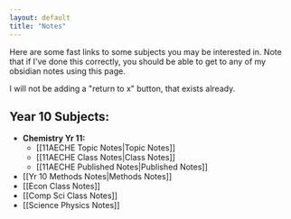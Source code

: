 ```yaml
---
layout: default
title: "Notes"
---
```


Here are some fast links to some subjects you may be interested in. Note that if I've done this correctly, you should be able to get to any of my obsidian notes using this page.

I will not be adding a "return to x" button, that exists already.

## Year 10 Subjects:
* **Chemistry Yr 11:**
	* [[11AECHE Topic Notes|Topic Notes]]
	* [[11AECHE Class Notes|Class Notes]]
	* [[11AECHE Published Notes|Published Notes]]
* [[Yr 10 Methods Notes|Methods Notes]] 
* [[Econ Class Notes]]
* [[Comp Sci Class Notes]]
* [[Science Physics Notes]]
